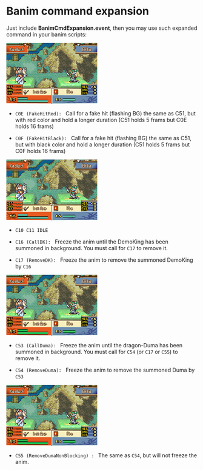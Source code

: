 # Banim command expansion

Just include **BanimCmdExpansion.event**, then you may use such expanded command in your banim scripts:

![image](gfx/C0EC0F.gif)

- `C0E (FakeHitRed): `
Call for a fake hit (flashing BG) the same as C51, but with red color and hold a longer duration (C51 holds 5 frams but C0E holds 16 frams)

- `C0F (FakeHitBlack): `
Call for a fake hit (flashing BG) the same as C51, but with black color and hold a longer duration (C51 holds 5 frams but C0F holds 16 frams)

![image](gfx/C16C17.gif)

- `C10 C11 IDLE`

- `C16 (CallDK): `
Freeze the anim until the DemoKing has been summoned in background. You must call for `C17` to remove it.

- `C17 (RemoveDK): `
Freeze the anim to remove the summoned DemoKing by `C16`

![image](gfx/C53C54.gif)

- `C53 (CallDuma): `
Freeze the anim until the dragon-Duma has been summoned in background. You must call for `C54` (or `C17` or `C55`) to remove it.

- `C54 (RemoveDuma): `
Freeze the anim to remove the summoned Duma by `C53`

![image](gfx/C55.gif)

- `C55 (RemoveDumaNonBlocking) : `
The same as `C54`, but will not freeze the anim.
